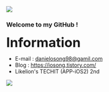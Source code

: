 <img src="https://capsule-render.vercel.app/api?type=waving&color=31363F&height=150&section=header&text=Seongwook&fontSize=45&fontColor=EEEEEE" />

###  Welcome to my GitHub ! 

**<span style="font-size:250%">Information</span>**  
- E-mail : danielosong98@gamil.com
- Blog : https://iosong.tistory.com/
- Likelion's TECHIT (APP-iOS2) 2nd

   


  


<img src="https://capsule-render.vercel.app/api?type=waving&color=31363F&height=150&section=footer" />


